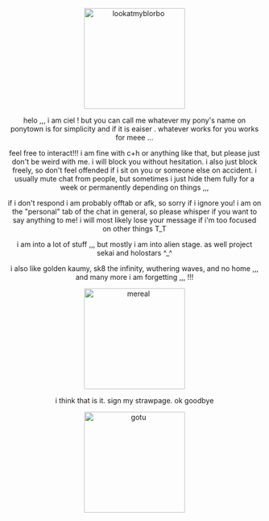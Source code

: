 <p align="center">
    <img width="200" src="![ezgif-204d91a6a6c772](https://github.com/user-attachments/assets/042ae647-22a1-41e7-a78d-7a597bf94466)" alt="lookatmyblorbo">
</p>
<p align="center">
helo ,,, i am ciel ! but you can call me whatever my pony's name on ponytown is for simplicity and if it is eaiser . whatever works for you works for meee ...
</p>
<p align="center">
feel free to interact!!! i am fine with c+h or anything like that, but please just don't be weird with me. i will block you without hesitation. i also just block freely, so don't feel offended if i sit on you or someone else on accident. i usually mute chat from people, but sometimes i just hide them fully for a week or permanently depending on things ,,,
</p>
<p align="center">
if i don't respond i am probably offtab or afk, so sorry if i ignore you! i am on the "personal" tab of the chat in general, so please whisper if you want to say anything to me! i will most likely lose your message if i'm too focused on other things T_T
</p>


<p align="center">
i am into a lot of stuff ,,, but mostly i am into alien stage. as well project sekai and holostars ^_^
<p>
<p align="center">
i also like golden kaumy, sk8 the infinity, wuthering waves, and no home ,,, and many more i am forgetting ,,, !!!
<p/>
  <p align="center">
  <img width="200" src="![flayon-machina-x-flayon](https://github.com/user-attachments/assets/8d6162e9-491c-4bf7-8dbb-1634853f467b)" alt="mereal">
</p>
<p align="center">
i think that is it. sign my strawpage. ok goodbye
</p>
<p align="center">
 <img width="200" src="![ezgif-256e54743af74f](https://github.com/user-attachments/assets/59d2d350-3717-4d00-b076-14440cfef8c0)" alt="gotu">
</p>

